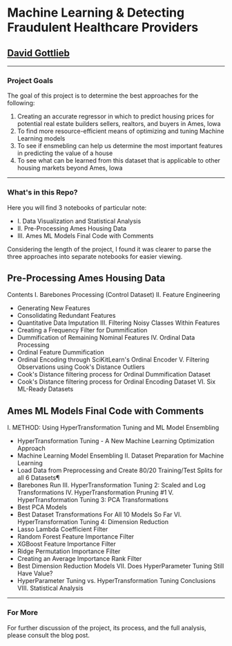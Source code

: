 # Machine Learning & Detecting Fraudulent Healthcare Providers

## [David Gottlieb](https://www.linkedin.com/in/david-gottlieb-a351bb3b/) 

-------------------------------

### Project Goals

The goal of this project is to determine the best approaches for the following:
1) Creating an accurate regressor in which to predict housing prices for potential real estate builders sellers, realtors, and buyers in Ames, Iowa
2) To find more resource-efficient means of optimizing and tuning Machine Learning models
3) To see if ensmebling can help us determine the most important features in predicting the value of a house
4) To see what can be learned from this dataset that is applicable to other housing markets beyond Ames, Iowa
--------------------------------

### What's in this Repo?

Here you will find 3 notebooks of particular note: 
- I. Data Visualization and Statistical Analysis
- II. Pre-Processing Ames Housing Data
- III. Ames ML Models Final Code with Comments

Considering the length of the project, I found it was clearer to parse the three approaches into separate notebooks for easier viewing.

## Pre-Processing Ames Housing Data
Contents
I. Barebones Processing (Control Dataset)
II. Feature Engineering
 - Generating New Features
 - Consolidating Redundant Features
 - Quantitative Data Imputation
III. Filtering Noisy Classes Within Features
 - Creating a Frequency Filter for Dummification
 - Dummification of Remaining Nominal Features
IV. Ordinal Data Processing
 - Ordinal Feature Dummification
 - Ordinal Encoding through SciKitLearn's Ordinal Encoder
V. Filtering Observations using Cook's Distance Outliers
 - Cook's Distance filtering process for Ordinal Dummification Dataset
 - Cook's Distance filtering process for Ordinal Encoding Dataset
VI. Six ML-Ready Datasets

## Ames ML Models Final Code with Comments
I. METHOD: Using HyperTransformation Tuning and ML Model Ensembling
 - HyperTransformation Tuning - A New Machine Learning Optimization Approach
 - Machine Learning Model Ensembling
II. Dataset Preparation for Machine Learning
 - Load Data from Preprocessing and Create 80/20 Training/Test Splits for all 6 Datasets¶
 - Barebones Run
III. HyperTransformation Tuning 2: Scaled and Log Transformations
IV. HyperTransformation Pruning #1
V. HyperTransformation Tuning 3: PCA Transformations
 - Best PCA Models
 - Best Dataset Transformations For All 10 Models So Far
VI. HyperTransformation Tuning 4: Dimension Reduction
 - Lasso Lambda Coefficient Filter
 - Random Forest Feature Importance Filter
 - XGBoost Feature Importance Filter
 - Ridge Permutation Importance Filter
 - Creating an Average Importance Rank Filter
 - Best Dimension Reduction Models
VII. Does HyperParameter Tuning Still Have Value?
 - HyperParameter Tuning vs. HyperTransformation Tuning Conclusions
VIII. Statistical Analysis

--------------------------------

### For More

For further discussion of the project, its process, and the full analysis, please consult the blog post.
